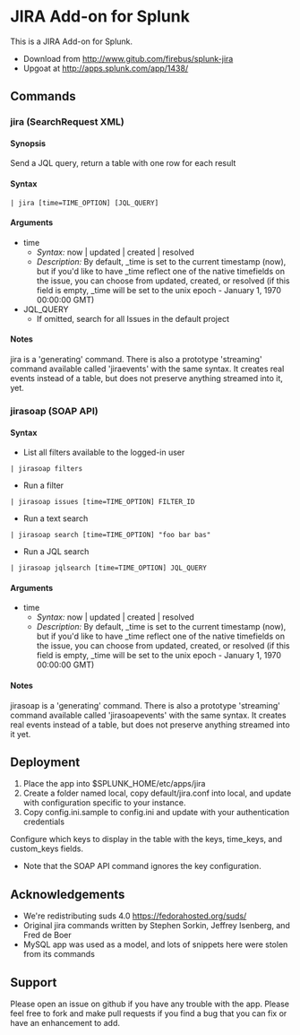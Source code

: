 JIRA Add-on for Splunk
======================

This is a JIRA Add-on for Splunk.
* Download from http://www.gitub.com/firebus/splunk-jira
* Upgoat at http://apps.splunk.com/app/1438/

## Commands

### jira (SearchRequest XML)

#### Synopsis

Send a JQL query, return a table with one row for each result

#### Syntax

```
| jira [time=TIME_OPTION] [JQL_QUERY]
```

#### Arguments

* time
  * *Syntax:* now | updated | created | resolved
  * *Description:* By default, _time is set to the current timestamp (now), but if you'd like to have _time reflect one of the native
   timefields on the issue, you can choose from updated, created, or resolved (if this field is empty, _time will be set to the
   unix epoch - January 1, 1970 00:00:00 GMT)
* JQL_QUERY
  * If omitted, search for all Issues in the default project

#### Notes

jira is a 'generating' command. There is also a prototype 'streaming' command available called 'jiraevents' with the same syntax.
It creates real events instead of a table, but does not preserve anything streamed into it, yet.

### jirasoap (SOAP API)

#### Syntax

* List all filters available to the logged-in user
```
| jirasoap filters
```

* Run a filter
```
| jirasoap issues [time=TIME_OPTION] FILTER_ID
```

* Run a text search
```
| jirasoap search [time=TIME_OPTION] "foo bar bas"
```

* Run a JQL search
```
| jirasoap jqlsearch [time=TIME_OPTION] JQL_QUERY
```

#### Arguments

* time
  * *Syntax:* now | updated | created | resolved
  * *Description:* By default, _time is set to the current timestamp (now), but if you'd like to have _time reflect one of the native
   timefields on the issue, you can choose from updated, created, or resolved (if this field is empty, _time will be set to the
   unix epoch - January 1, 1970 00:00:00 GMT)

#### Notes

jirasoap is a 'generating' command. There is also a prototype 'streaming' command available called 'jirasoapevents' with the
  same syntax. It creates real events instead of a table, but does not preserve anything streamed into it yet.

## Deployment

1. Place the app into $SPLUNK_HOME/etc/apps/jira
2. Create a folder named local, copy default/jira.conf into local, and update with configuration specific to your instance.
3. Copy config.ini.sample to config.ini and update with your authentication credentials

Configure which keys to display in the table with the keys, time_keys, and custom_keys fields.
* Note that the SOAP API command ignores the key configuration.

## Acknowledgements

* We're redistributing suds 4.0 https://fedorahosted.org/suds/
* Original jira commands written by Stephen Sorkin, Jeffrey Isenberg, and Fred de Boer
* MySQL app was used as a model, and lots of snippets here were stolen from its commands

## Support

Please open an issue on github if you have any trouble with the app. 
Please feel free to fork and make pull requests if you find a bug that you can fix or have an enhancement to add.